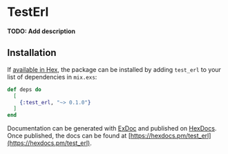 # TestErl

**TODO: Add description**

## Installation

If [available in Hex](https://hex.pm/docs/publish), the package can be installed
by adding `test_erl` to your list of dependencies in `mix.exs`:

```elixir
def deps do
  [
    {:test_erl, "~> 0.1.0"}
  ]
end
```

Documentation can be generated with [ExDoc](https://github.com/elixir-lang/ex_doc)
and published on [HexDocs](https://hexdocs.pm). Once published, the docs can
be found at [https://hexdocs.pm/test_erl](https://hexdocs.pm/test_erl).

